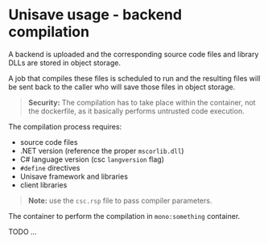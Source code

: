 # Unisave usage - backend compilation

A backend is uploaded and the corresponding source code files and
library DLLs are stored in object storage.

A job that compiles these files is scheduled to run and the resulting
files will be sent back to the caller who will save those files in
object storage.

> **Security:** The compilation has to take place within the container,
> not the dockerfile, as it basically performs untrusted code execution.

The compilation process requires:

- source code files
- .NET version (reference the proper `mscorlib.dll`)
- C# language version (csc `langversion` flag)
- `#define` directives
- Unisave framework and libraries
- client libraries

> **Note:** use the `csc.rsp` file to pass compiler parameters.

The container to perform the compilation in `mono:something` container.

TODO ...
